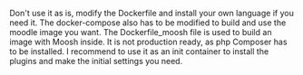 Don't use it as is, modify the Dockerfile and install your own language if you need it. The docker-compose also has to be modified to build and use the moodle image you want.
The Dockerfile_moosh file is used to build an image with Moosh inside. It is not production ready, as php Composer has to be installed. I recommend to use it as an init container to install the plugins and make the initial settings you need.

